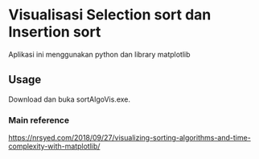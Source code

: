 # Visualisasi Selection sort dan Insertion sort
Aplikasi ini menggunakan python dan library matplotlib

## Usage
Download dan buka sortAlgoVis.exe.

### Main reference
https://nrsyed.com/2018/09/27/visualizing-sorting-algorithms-and-time-complexity-with-matplotlib/